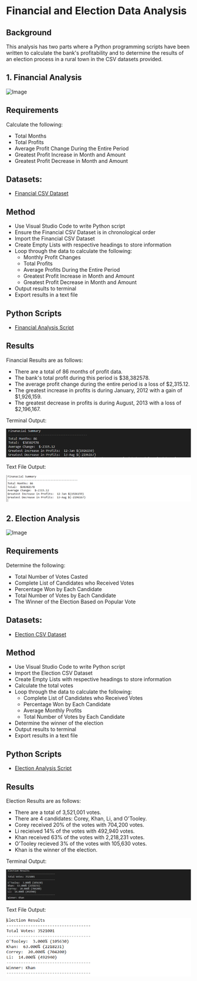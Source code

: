 # Financial and Election Data Analysis

## Background 

This analysis has two parts where a Python programming scripts have been written to calculate the bank's profitability and to determine the results of an election process in a rural town in the CSV datasets provided. 

## 1. Financial Analysis

![Image](https://3fssfi2d8cso2spw9o1uumfp-wpengine.netdna-ssl.com/wp-content/uploads/2020/09/shutterstock_362054459-1536x1038.jpg)

## Requirements

Calculate the following:
* Total Months
* Total Profits
* Average Profit Change During the Entire Period
* Greatest Profit Increase in Month and Amount
* Greatest Profit Decrease in Month and Amount

## Datasets:

* [Financial CSV Dataset](https://github.com/cecileung1208/Financial-and-Election-Data-Analysis/blob/main/Financial%20Analysis/Resources/Financial_Data.csv)

## Method
* Use Visual Studio Code to write Python script
* Ensure the Financial CSV Dataset is in chronological order
* Import the Financial CSV Dataset
* Create Empty Lists with respective headings to store information
 * Loop through the data to calculate the following:
    * Monthly Profit Changes
    * Total Profits
    * Average Profits During the Entire Period
    * Greatest Profit Increase in Month and Amount
    * Greatest Profit Decrease in Month and Amount
* Output results to terminal
* Export results in a text file

## Python Scripts

* [Financial Analysis Script](https://github.com/cecileung1208/Financial-and-Election-Data-Analysis/blob/main/Financial%20Analysis/Financial_Analysis.py)

## Results

Financial Results are as follows:
* There are a total of 86 months of profit data.
* The bank's total profit during this period is $38,382578.
* The average profit change during the entire period is a loss of $2,315.12.
* The greatest increase in profits is during January, 2012 with a gain of $1,926,159.
* The greatest decrease in profits is during August, 2013 with a loss of $2,196,167.

Terminal Output:

![Image](https://github.com/cecileung1208/Financial-and-Election-Data-Analysis/blob/main/Images/Financial%20Results%20Terminal%20Output.png)

Text File Output:

![Image](https://github.com/cecileung1208/Financial-and-Election-Data-Analysis/blob/main/Images/Financial%20Results%20Text%20Output.png)


## 2. Election Analysis

![Image](https://s7d2.scene7.com/is/image/TWCNews/Getty_Vote_Ballot_Election?wid=1250&hei=703&$wide-bg$)

## Requirements

 Determine the following:
 * Total Number of Votes Casted
 * Complete List of Candidates who Received Votes
 * Percentage Won by Each Candidate
 * Total Number of Votes by Each Candidate
 * The Winner of the Election Based on Popular Vote

## Datasets:

* [Election CSV Dataset](https://github.com/cecileung1208/Financial-and-Election-Data-Analysis/blob/main/Election%20Analysis/Resources/Election_Data.csv)

## Method
* Use Visual Studio Code to write Python script
* Import the Election CSV Dataset
* Create Empty Lists with respective headings to store information
* Calculate the total votes
 * Loop through the data to calculate the following:
    * Complete List of Candidates who Received Votes
    * Percentage Won by Each Candidate
    * Average Monthly Profits
    * Total Number of Votes by Each Candidate
* Determine the winner of the election
* Output results to terminal
* Export results in a text file

## Python Scripts

* [Election Analysis Script](https://github.com/cecileung1208/Financial-and-Election-Data-Analysis/blob/main/Election%20Analysis/Election_Analysis.py) 

## Results

Election Results are as follows:
* There are a total of 3,521,001 votes.
* There are 4 candidates:  Corey, Khan, Li, and O'Tooley.
* Corey received 20% of the votes with 704,200 votes.
* Li recieived 14% of the votes with 492,940 votes.
* Khan received 63% of the votes with 2,218,231 votes.
* O'Tooley recieved 3% of the votes with 105,630 votes.
* Khan is the winner of the election.

Terminal Output:

![Image](https://github.com/cecileung1208/Financial-and-Election-Data-Analysis/blob/main/Images/Election%20Results%20Terminal%20Output.png)

Text File Output:

![Image](https://github.com/cecileung1208/Financial-and-Election-Data-Analysis/blob/main/Images/Election%20Results%20Text%20Output.png)

